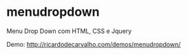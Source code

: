 # menudropdown
Menu Drop Down com HTML, CSS e Jquery

Demo: http://ricardodecarvalho.com/demos/menudropdown/
